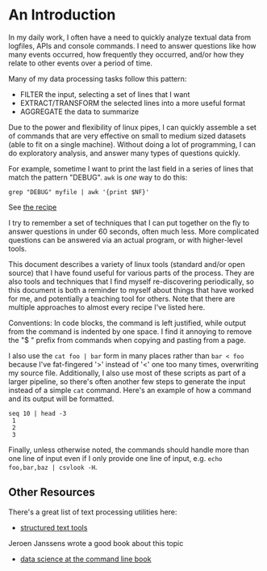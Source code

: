 # An Introduction

In my daily work, I often have a need to quickly analyze textual data from
logfiles, APIs and console commands. I need to answer questions like how many
events occurred, how frequently they occurred, and/or how they relate to other
events over a period of time.

Many of my data processing tasks follow this pattern:

* FILTER the input, selecting a set of lines that I want
* EXTRACT/TRANSFORM the selected lines into a more useful format
* AGGREGATE the data to summarize

Due to the power and flexibility of linux pipes, I can quickly assemble a set
of commands that are very effective on small to medium sized datasets (able to
fit on a single machine). Without doing a lot of programming, I can do
exploratory analysis, and answer many types of questions quickly.

For example, sometime I want to print the last field in a series of lines
that match the pattern "DEBUG". `awk` is *one* way to do this:

```
grep "DEBUG" myfile | awk '{print $NF}'
```
See [the recipe](project:extraction.md#printing-the-last-column-awk-and-perl)

I try to remember a set of techniques that I can put together on the fly to
answer questions in under 60 seconds, often much less. More complicated
questions can be answered via an actual program, or with higher-level tools.

This document describes a variety of linux tools (standard and/or open source)
that I have found useful for various parts of the process. They are also tools
and techniques that I find myself re-discovering periodically, so this document
is both a reminder to myself about things that have worked for me, and
potentially a teaching tool for others. Note that there are multiple approaches
to almost every recipe I've listed here.

Conventions: In code blocks, the command is left justified, while output from
the command is indented by one space. I find it annoying to remove the "$ "
prefix from commands when copying and pasting from a page. 

I also use the `cat foo | bar` form in many places rather than `bar < foo`
because I've fat-fingered '>' instead of '<' one too many times, overwriting my
source file. Additionally, I also use most of these scripts as part of a larger
pipeline, so there's often another few steps to generate the input instead of a
simple `cat` command. Here's an example of how a command and its output will be
formatted.

    seq 10 | head -3
     1
     2
     3

Finally, unless otherwise noted, the commands should handle more than one line
of input even if I only provide one line of input, e.g. 
`echo foo,bar,baz | csvlook -H`.

## Other Resources

There's a great list of text processing utilities here:

  * [structured text tools](https://github.com/dbohdan/structured-text-tools)

Jeroen Janssens wrote a good book about this topic

  * [data science at the command line book](https://www.datascienceatthecommandline.com/)
